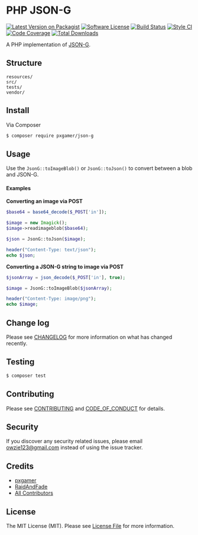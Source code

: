 # PHP JSON-G

[![Latest Version on Packagist][ico-version]][link-packagist]
[![Software License][ico-license]](LICENSE.md)
[![Build Status][ico-travis]][link-travis]
[![Style CI][ico-styleci]][link-styleci]
[![Code Coverage][ico-code-quality]][link-code-quality]
[![Total Downloads][ico-downloads]][link-downloads]

A PHP implementation of [JSON-G](https://github.com/Roadcrosser/JSON-G).

## Structure

```
resources/
src/
tests/
vendor/
```

## Install

Via Composer

``` bash
$ composer require pxgamer/json-g
```

## Usage

Use the `JsonG::toImageBlob()` or `JsonG::toJson()` to convert between a blob and JSON-G.

#### Examples

**Converting an image via POST**
```php
$base64 = base64_decode($_POST['in']);

$image = new Imagick();
$image->readimageblob($base64);

$json = JsonG::toJson($image);

header("Content-Type: text/json");
echo $json;
```

**Converting a JSON-G string to image via POST**
```php
$jsonArray = json_decode($_POST['in'], true);

$image = JsonG::toImageBlob($jsonArray);

header("Content-Type: image/png");
echo $image;
```

## Change log

Please see [CHANGELOG](CHANGELOG.md) for more information on what has changed recently.

## Testing

``` bash
$ composer test
```

## Contributing

Please see [CONTRIBUTING](CONTRIBUTING.md) and [CODE_OF_CONDUCT](CODE_OF_CONDUCT.md) for details.

## Security

If you discover any security related issues, please email owzie123@gmail.com instead of using the issue tracker.

## Credits

- [pxgamer][link-author]
- [RaidAndFade](https://git.gocode.it/RaidAndFade/PHP_json-g)
- [All Contributors][link-contributors]

## License

The MIT License (MIT). Please see [License File](LICENSE.md) for more information.

[ico-version]: https://img.shields.io/packagist/v/pxgamer/php-json-g.svg?style=flat-square
[ico-license]: https://img.shields.io/badge/license-MIT-brightgreen.svg?style=flat-square
[ico-travis]: https://img.shields.io/travis/pxgamer/php-json-g/master.svg?style=flat-square
[ico-styleci]: https://styleci.io/repos/107679531/shield
[ico-code-quality]: https://img.shields.io/codecov/c/github/pxgamer/php-json-g.svg?style=flat-square
[ico-downloads]: https://img.shields.io/packagist/dt/pxgamer/php-json-g.svg?style=flat-square

[link-packagist]: https://packagist.org/packages/pxgamer/php-json-g
[link-travis]: https://travis-ci.org/pxgamer/php-json-g
[link-styleci]: https://styleci.io/repos/107679531
[link-code-quality]: https://codecov.io/gh/pxgamer/php-json-g
[link-downloads]: https://packagist.org/packages/pxgamer/php-json-g
[link-author]: https://github.com/pxgamer
[link-contributors]: ../../contributors